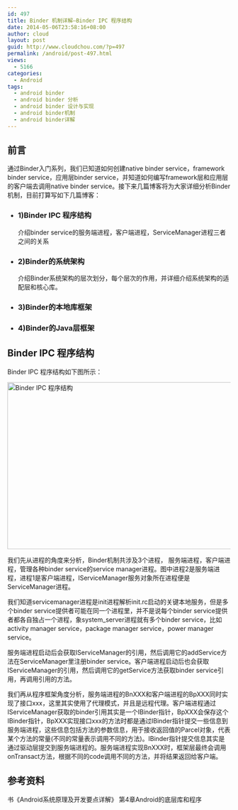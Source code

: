 ```yaml
---
id: 497
title: Binder 机制详解—Binder IPC 程序结构
date: 2014-05-06T23:58:16+08:00
author: cloud
layout: post
guid: http://www.cloudchou.com/?p=497
permalink: /android/post-497.html
views:
  - 5166
categories:
  - Android
tags:
  - android binder
  - android binder 分析
  - android binder 设计与实现
  - android binder机制
  - android binder详解
---
```

<h2>前言</h2>
<p>通过Binder入门系列，我们已知道如何创建native binder service，framework binder service，应用层binder service，并知道如何编写framework层和应用层的客户端去调用native binder service。接下来几篇博客将为大家详细分析Binder机制，目前打算写如下几篇博客：</p>
<ul>
<li>
 <h3>1)Binder IPC 程序结构</h3>
 <p>介绍binder service的服务端进程，客户端进程，ServiceManager进程三者之间的关系</p>
</li>
<li>
 <h3>2)Binder的系统架构</h3>
 <p>介绍Binder系统架构的层次划分，每个层次的作用，并详细介绍系统架构的适配层和核心库。</p>
</li>
<li>
 <h3>3)Binder的本地库框架</h3> 
</li>
<li>
 <h3>4)Binder的Java层框架</h3> 
</li>
</ul>
<h2>Binder IPC 程序结构</h2>
<p>Binder IPC 程序结构如下图所示：</p>
<a href="http://www.cloudchou.com/wp-content/uploads/2014/05/Binder-IPC-程序结构.jpg" target="_blank"><img src="http://www.cloudchou.com/wp-content/uploads/2014/05/Binder-IPC-程序结构.jpg" alt="Binder IPC 程序结构" width="554" height="376" class="aligncenter size-full wp-image-500" /></a>
<p>我们先从进程的角度来分析，Binder机制共涉及3个进程， 服务端进程，客户端进程，管理各种binder service的service manager进程。图中进程2是服务端进程，进程1是客户端进程，IServiceManager服务对象所在进程便是ServiceManager进程。</p>
<p>我们知道servicemanager进程是init进程解析init.rc启动的关键本地服务，但是多个binder service提供者可能在同一个进程里，并不是说每个binder service提供者都各自独占一个进程，象system_server进程就有多个binder service，比如activity manager service，package manager service，power manager service。</p>
<p>服务端进程启动后会获取IServiceManager的引用，然后调用它的addService方法在ServiceManager里注册binder service。客户端进程启动后也会获取IServiceManager的引用，然后调用它的getService方法获取binder service引用，再调用引用的方法。</p>
<p>我们再从程序框架角度分析，服务端进程的BnXXX和客户端进程的BpXXX同时实现了接口xxx，这里其实使用了代理模式，并且是远程代理。客户端进程通过IServiceManager获取的binder引用其实是一个IBinder指针，BpXXX会保存这个IBinder指针，BpXXX实现接口xxx的方法时都是通过IBinder指针提交一些信息到服务端进程，这些信息包括方法的参数信息，用于接收返回值的Parcel对象，代表某个方法的常量(不同的常量表示调用不同的方法)。IBinder指针提交信息其实是通过驱动层提交到服务端进程的。服务端进程实现BnXXX时，框架层最终会调用onTransact方法，根据不同的code调用不同的方法，并将结果返回给客户端。</p>
<h2>参考资料</h2>
<p>书《Android系统原理及开发要点详解》 第4章Android的底层库和程序</p>
